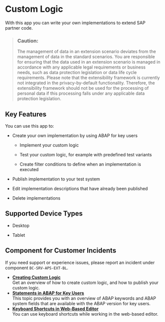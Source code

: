 <!-- loio05880c7b292b447bbd4d244a666b261b -->

# Custom Logic



With this app you can write your own implementations to extend SAP partner code.

> ### Caution:  
> The management of data in an extension scenario deviates from the management of data in the standard scenarios. You are responsible for ensuring that the data used in an extension scenario is managed in accordance with any applicable legal requirements or business needs, such as data protection legislation or data life cycle requirements. Please note that the extensibility framework is currently not integrated in the privacy-by-default functionality. Therefore, the extensibility framework should not be used for the processing of personal data if this processing falls under any applicable data protection legislation.



## Key Features

You can use this app to:

-   Create your own implementation by using ABAP for key users

    -   Implement your custom logic

    -   Test your custom logic, for example with predefined test variants

    -   Create filter conditions to define when an implementation is executed

-   Publish implementation to your test system

-   Edit implementation descriptions that have already been published

-   Delete implementations




<a name="loio05880c7b292b447bbd4d244a666b261b__supported_devices"/>

## Supported Device Types

-   Desktop

-   Tablet




<a name="loio05880c7b292b447bbd4d244a666b261b__customer_component"/>

## Component for Customer Incidents

If you need support or experience issues, please report an incident under component `BC-SRV-APS-EXT-BL`.

-   **[Creating Custom Logic](Creating_Custom_Logic_ff3abba.md "Get an overview of how to create custom logic, and how to publish your custom
		logic.")**  
Get an overview of how to create custom logic, and how to publish your custom logic.
-   **[Statements in ABAP for Key Users](Statements_in_ABAP_for_Key_Users_2004071.md "This topic provides you with an overview of ABAP keywords and ABAP system fields that
		are available with the ABAP version for key users.")**  
This topic provides you with an overview of ABAP keywords and ABAP system fields that are available with the ABAP version for key users.
-   **[Keyboard Shortcuts in Web-Based Editor](Keyboard_Shortcuts_in_Web-Based_Editor_2a7a64d.md "You can use keyboard shortcuts while working in the web-based editor.")**  
You can use keyboard shortcuts while working in the web-based editor.

